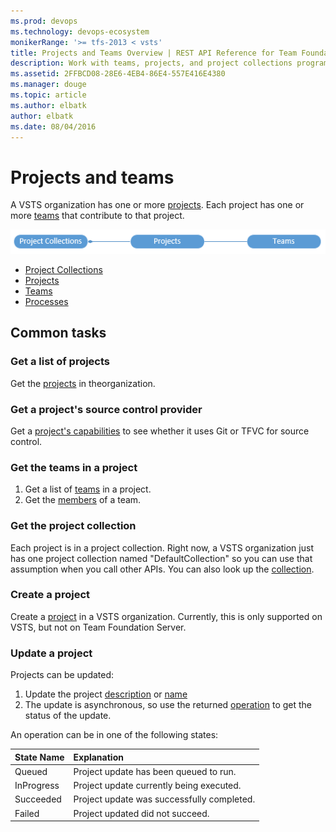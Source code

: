 ```yaml
---
ms.prod: devops
ms.technology: devops-ecosystem
monikerRange: '>= tfs-2013 < vsts'
title: Projects and Teams Overview | REST API Reference for Team Foundation Server
description: Work with teams, projects, and project collections programmatically using the REST APIs for Team Foundation Server.
ms.assetid: 2FFBCD08-28E6-4EB4-86E4-557E416E4380
ms.manager: douge
ms.topic: article
ms.author: elbatk
author: elbatk
ms.date: 08/04/2016
---
```


# Projects and teams

A VSTS organization has one or more [projects](./projects.md). Each project has one or more [teams](./teams.md) that contribute to that project.

![Project and team resources](./_img/projects-and-teams.png)

* [Project Collections](./project-collections.md)
* [Projects](./projects.md)
* [Teams](./teams.md)
* [Processes](./processes.md)

## Common tasks

### Get a list of projects

Get the [projects](./projects.md) in theorganization. 

### Get a project's source control provider

Get a [project's capabilities](./projects.md#withcapabilities) to see whether it uses Git or TFVC for source control.

### Get the teams in a project

1. Get a list of [teams](./teams.md) in a project.
2. Get the [members](./teams.md#GetaTeamMembers) of a team.

### Get the project collection

Each project is in a project collection.
Right now, a VSTS organization just has one project collection named "DefaultCollection" so you can use that assumption when you call other APIs.
You can also look up the [collection](./project-collections.md).

### Create a project

Create a [project](./projects.md#createateamproject) in a VSTS organization. Currently, this is only supported on VSTS, but not on Team Foundation Server.

### Update a project

Projects can be updated:

1. Update the project [description](./projects.md#UpdateDescription) or [name](./projects.md#UpdateName)
2. The update is asynchronous, so use the returned [operation](./projects.md#GetOperation)
to get the status of the update.

An operation can be in one of the following states:

| State Name    | Explanation
|:--------------|:-----------------
| Queued           | Project update has been queued to run. 
| InProgress | Project update currently being executed. 
| Succeeded      | Project update was successfully completed. 
| Failed    | Project updated did not succeed. 

